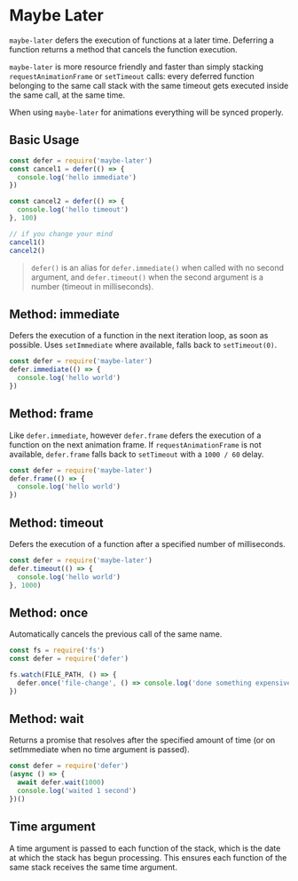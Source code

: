 # Maybe Later

`maybe-later` defers the execution of functions at a later time.
Deferring a function returns a method that cancels the function execution.

`maybe-later` is more resource friendly and faster than simply stacking `requestAnimationFrame` or `setTimeout` calls: every deferred function belonging to the same call stack with the same timeout gets executed inside the same call, at the same time.

When using `maybe-later` for animations everything will be synced properly.

## Basic Usage

```js
const defer = require('maybe-later')
const cancel1 = defer(() => {
  console.log('hello immediate')
})

const cancel2 = defer(() => {
  console.log('hello timeout')
}, 100)

// if you change your mind
cancel1()
cancel2()
```

> `defer()` is an alias for `defer.immediate()` when called with no second argument, and `defer.timeout()` when the second argument is a number (timeout in milliseconds).

## Method: immediate

Defers the execution of a function in the next iteration loop, as soon as possible.
Uses `setImmediate` where available, falls back to `setTimeout(0)`.

```js
const defer = require('maybe-later')
defer.immediate(() => {
  console.log('hello world')
})
```

## Method: frame

Like `defer.immediate`, however `defer.frame` defers the execution of a function on the next animation frame.
If `requestAnimationFrame` is not available, `defer.frame` falls back to `setTimeout` with a `1000 / 60` delay.

```js
const defer = require('maybe-later')
defer.frame(() => {
  console.log('hello world')
})
```

## Method: timeout

Defers the execution of a function after a specified number of milliseconds.

```js
const defer = require('maybe-later')
defer.timeout(() => {
  console.log('hello world')
}, 1000)
```

## Method: once

Automatically cancels the previous call of the same name.

```js
const fs = require('fs')
const defer = require('defer')

fs.watch(FILE_PATH, () => {
  defer.once('file-change', () => console.log('done something expensive'), 1000)
})
```

## Method: wait

Returns a promise that resolves after the specified amount of time (or on setImmediate when no time argument is passed).

```js
const defer = require('defer')
(async () => {
  await defer.wait(1000)
  console.log('waited 1 second')
})()
```

## Time argument

A time argument is passed to each function of the stack, which is the date at which the stack has begun processing.
This ensures each function of the same stack receives the same time argument.
